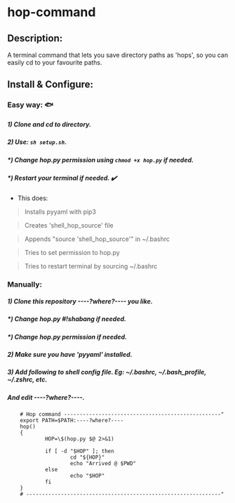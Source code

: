 # hop-command
## Description:
A terminal command that lets you save directory paths as 'hops',
so you can easily cd to your favourite paths.

## Install & Configure:
### Easy way: :fish:
##### 1) Clone and cd to directory.
##### 2) Use: **`sh setup.sh`**.
##### *) Change hop.py permission using **`chmod +x hop.py`** if needed.
##### *) Restart your terminal if needed. :heavy_check_mark:
- This does:

> Installs pyyaml with pip3

> Creates 'shell_hop_source' file

> Appends "source 'shell_hop_source'" in ~/.bashrc

> Tries to set permission to hop.py

> Tries to restart terminal by sourcing ~/.bashrc


### Manually:
##### 1) Clone this repository ----?where?---- you like.
##### *) Change hop.py #!shabang if needed.
##### *) Change hop.py permission if needed.
##### 2) Make sure you have 'pyyaml' installed.
##### 3) Add following to shell config file. Eg: ~/.bashrc, ~/.bash_profile, ~/.zshrc, etc.
##### And edit ----?where?----.
        
        # Hop command --------------------------------------------------"
        export PATH=$PATH:----?where?----
        hop()
        {
                HOP=\$(hop.py $@ 2>&1)

                if [ -d "$HOP" ]; then
                        cd "${HOP}"
                        echo "Arrived @ $PWD"
                else
                        echo "$HOP"
                fi
        }
        # --------------------------------------------------------------"






